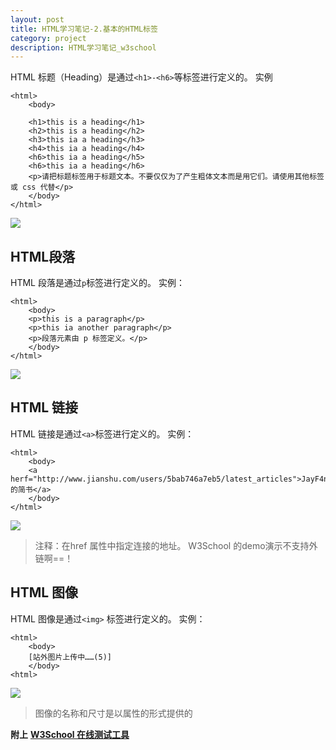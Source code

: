 ```yaml
---
layout: post
title: HTML学习笔记-2.基本的HTML标签
category: project
description: HTML学习笔记_w3school
---
```


HTML 标题（Heading）是通过`<h1>-<h6>`等标签进行定义的。
实例

    <html>
        <body>

        <h1>this is a heading</h1>
        <h2>this is a heading</h2>
        <h3>this ia a heading</h3>
        <h4>this ia a heading</h4>
        <h6>this ia a heading</h5>
        <h6>this ia a heading</h6>
        <p>请把标题标签用于标题文本。不要仅仅为了产生粗体文本而是用它们。请使用其他标签或 css 代替</p>
        </body>
    </html>


![](http://upload-images.jianshu.io/upload_images/1633880-f02e8c6895113477.jpg?imageMogr2/auto-orient/strip%7CimageView2/2/w/1240)
## HTML段落
HTML 段落是通过`p`标签进行定义的。
实例：

    <html>
        <body>
        <p>this is a paragraph</p>
        <p>this ia another paragraph</p>
        <p>段落元素由 p 标签定义。</p>
        </body>
    </html>

![](http://upload-images.jianshu.io/upload_images/1633880-d53af0e97407a7c2.jpg?imageMogr2/auto-orient/strip%7CimageView2/2/w/1240)

## HTML 链接
HTML 链接是通过`<a>`标签进行定义的。
实例：

    <html>
        <body>
        <a herf="http://www.jianshu.com/users/5bab746a7eb5/latest_articles">JayF4n的简书</a>
        </body>
    </html>

![](http://upload-images.jianshu.io/upload_images/1633880-0ceb1a62adbcf1ee.jpg?imageMogr2/auto-orient/strip%7CimageView2/2/w/1240)
> 注释：在href 属性中指定连接的地址。
>  W3School 的demo演示不支持外链啊==！

## HTML 图像
HTML 图像是通过`<img>` 标签进行定义的。
实例：

    <html>
        <body>
        [站外图片上传中……(5)]
        </body>
    <html>

![](http://upload-images.jianshu.io/upload_images/1633880-ce986fe989df9a12.jpg?imageMogr2/auto-orient/strip%7CimageView2/2/w/1240)
> 图像的名称和尺寸是以属性的形式提供的

**附上** [**W3School 在线测试工具**](http://www.w3school.com.cn/tiy/t.asp?f=html_basic)
